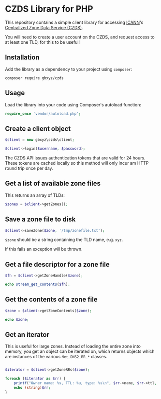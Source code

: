 # CZDS Library for PHP

This repository contains a simple client library for accessing [ICANN](https://icann.org)'s [Centralized Zone Data Service (CZDS)](https://czds.icann.org).

You will need to create a user account on the CZDS, and request access to at least one TLD, for this to be useful!

## Installation

Add the library as a dependency to your project using `composer`:

```
composer require gbxyz/czds
```

## Usage

Load the library into your code using Composer's autoload function:

```php
require_once 'vendor/autoload.php';
```

## Create a client object

```php
$client = new gbxyz\czds\client;

$client->login($username, $password);
```

The CZDS API issues authentication tokens that are valid for 24 hours. These tokens are cached locally so this method will only incur am HTTP round trip once per day.

## Get a list of available zone files

This returns an array of TLDs:

```php
$zones = $client->getZones();
```

## Save a zone file to disk

```php
$client->saveZone($zone, '/tmp/zonefile.txt');
```

`$zone` should be a string containing the TLD name, e.g. `xyz`.

If this fails an exception will be thrown.

## Get a file descriptor for a zone file

```php
$fh = $client->getZoneHandle($zone);

echo stream_get_contents($fh);
```

## Get the contents of a zone file

```php
$zone = $client->getZoneContents($zone);

echo $zone;
```

## Get an iterator

This is useful for large zones. Instead of loading the entire zone into memory, you get an object can be iterated on, which returns objects which are instances of the various `Net_DNS2_RR_*` classes.

```php

$iterator = $client->getZoneRRs($zone);

foreach ($iterator as $rr) {
    printf("Owner name: %s, TTL: %u, type: %s\n", $rr->name, $rr->ttl, $rr->type);
    echo (string)$rr;
}
```
